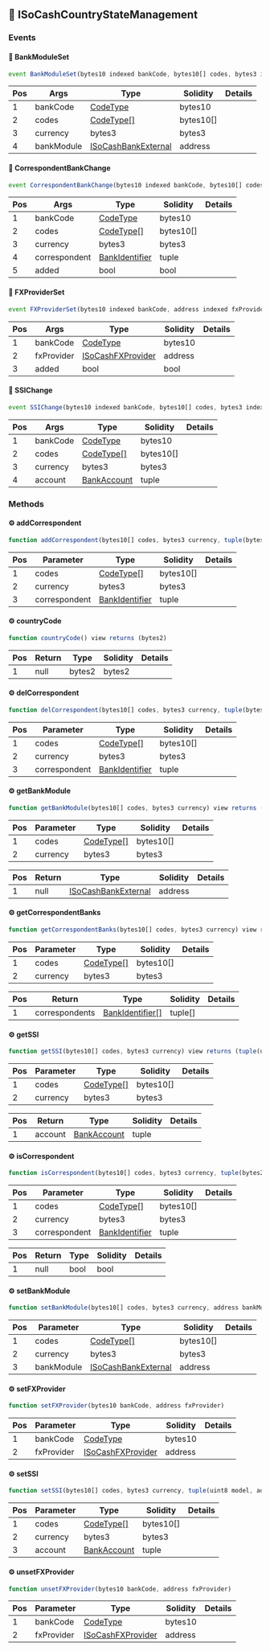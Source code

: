 ## 📜 ISoCashCountryStateManagement

### Events

#### 📢 __BankModuleSet__
```js
event BankModuleSet(bytes10 indexed bankCode, bytes10[] codes, bytes3 indexed currency, address indexed bankModule)
```
| Pos | Args | Type | Solidity | Details |
| --- | --- | --- | --- | --- |
|1 | bankCode | [CodeType](./api-t-CodeType.md) | bytes10 |  |
|2 | codes | [CodeType[]](./api-t-CodeType.md) | bytes10[] |  |
|3 | currency | bytes3 | bytes3 |  |
|4 | bankModule | [ISoCashBankExternal](./api-t-ISoCashBankExternal.md) | address |  |


#### 📢 __CorrespondentBankChange__
```js
event CorrespondentBankChange(bytes10 indexed bankCode, bytes10[] codes, bytes3 indexed currency, tuple(bytes2 country, bytes10[] codes) correspondent, bool added)
```
| Pos | Args | Type | Solidity | Details |
| --- | --- | --- | --- | --- |
|1 | bankCode | [CodeType](./api-t-CodeType.md) | bytes10 |  |
|2 | codes | [CodeType[]](./api-t-CodeType.md) | bytes10[] |  |
|3 | currency | bytes3 | bytes3 |  |
|4 | correspondent | [BankIdentifier](./api-t-BankIdentifier.md) | tuple |  |
|5 | added | bool | bool |  |


#### 📢 __FXProviderSet__
```js
event FXProviderSet(bytes10 indexed bankCode, address indexed fxProvider, bool indexed added)
```
| Pos | Args | Type | Solidity | Details |
| --- | --- | --- | --- | --- |
|1 | bankCode | [CodeType](./api-t-CodeType.md) | bytes10 |  |
|2 | fxProvider | [ISoCashFXProvider](./api-t-ISoCashFXProvider.md) | address |  |
|3 | added | bool | bool |  |


#### 📢 __SSIChange__
```js
event SSIChange(bytes10 indexed bankCode, bytes10[] codes, bytes3 indexed currency, tuple(uint8 model, address bank, address account) account)
```
| Pos | Args | Type | Solidity | Details |
| --- | --- | --- | --- | --- |
|1 | bankCode | [CodeType](./api-t-CodeType.md) | bytes10 |  |
|2 | codes | [CodeType[]](./api-t-CodeType.md) | bytes10[] |  |
|3 | currency | bytes3 | bytes3 |  |
|4 | account | [BankAccount](./api-t-BankAccount.md) | tuple |  |


### Methods

#### ⚙️ __addCorrespondent__
```js
function addCorrespondent(bytes10[] codes, bytes3 currency, tuple(bytes2 country, bytes10[] codes) correspondent)
```
| Pos | Parameter | Type | Solidity | Details |
| --- | --- | --- | --- | --- |
|1 | codes | [CodeType[]](./api-t-CodeType.md) | bytes10[] |  |
|2 | currency | bytes3 | bytes3 |  |
|3 | correspondent | [BankIdentifier](./api-t-BankIdentifier.md) | tuple |  |


#### ⚙️ __countryCode__
```js
function countryCode() view returns (bytes2)
```
| Pos | Return | Type | Solidity | Details |
| --- | --- | --- | --- | --- |
|1 | null | bytes2 | bytes2 |  |


#### ⚙️ __delCorrespondent__
```js
function delCorrespondent(bytes10[] codes, bytes3 currency, tuple(bytes2 country, bytes10[] codes) correspondent)
```
| Pos | Parameter | Type | Solidity | Details |
| --- | --- | --- | --- | --- |
|1 | codes | [CodeType[]](./api-t-CodeType.md) | bytes10[] |  |
|2 | currency | bytes3 | bytes3 |  |
|3 | correspondent | [BankIdentifier](./api-t-BankIdentifier.md) | tuple |  |


#### ⚙️ __getBankModule__
```js
function getBankModule(bytes10[] codes, bytes3 currency) view returns (address)
```
| Pos | Parameter | Type | Solidity | Details |
| --- | --- | --- | --- | --- |
|1 | codes | [CodeType[]](./api-t-CodeType.md) | bytes10[] |  |
|2 | currency | bytes3 | bytes3 |  |


| Pos | Return | Type | Solidity | Details |
| --- | --- | --- | --- | --- |
|1 | null | [ISoCashBankExternal](./api-t-ISoCashBankExternal.md) | address |  |


#### ⚙️ __getCorrespondentBanks__
```js
function getCorrespondentBanks(bytes10[] codes, bytes3 currency) view returns (tuple(bytes2 country, bytes10[] codes)[] correspondents)
```
| Pos | Parameter | Type | Solidity | Details |
| --- | --- | --- | --- | --- |
|1 | codes | [CodeType[]](./api-t-CodeType.md) | bytes10[] |  |
|2 | currency | bytes3 | bytes3 |  |


| Pos | Return | Type | Solidity | Details |
| --- | --- | --- | --- | --- |
|1 | correspondents | [BankIdentifier[]](./api-t-BankIdentifier.md) | tuple[] |  |


#### ⚙️ __getSSI__
```js
function getSSI(bytes10[] codes, bytes3 currency) view returns (tuple(uint8 model, address bank, address account) account)
```
| Pos | Parameter | Type | Solidity | Details |
| --- | --- | --- | --- | --- |
|1 | codes | [CodeType[]](./api-t-CodeType.md) | bytes10[] |  |
|2 | currency | bytes3 | bytes3 |  |


| Pos | Return | Type | Solidity | Details |
| --- | --- | --- | --- | --- |
|1 | account | [BankAccount](./api-t-BankAccount.md) | tuple |  |


#### ⚙️ __isCorrespondent__
```js
function isCorrespondent(bytes10[] codes, bytes3 currency, tuple(bytes2 country, bytes10[] codes) correspondent) view returns (bool)
```
| Pos | Parameter | Type | Solidity | Details |
| --- | --- | --- | --- | --- |
|1 | codes | [CodeType[]](./api-t-CodeType.md) | bytes10[] |  |
|2 | currency | bytes3 | bytes3 |  |
|3 | correspondent | [BankIdentifier](./api-t-BankIdentifier.md) | tuple |  |


| Pos | Return | Type | Solidity | Details |
| --- | --- | --- | --- | --- |
|1 | null | bool | bool |  |


#### ⚙️ __setBankModule__
```js
function setBankModule(bytes10[] codes, bytes3 currency, address bankModule)
```
| Pos | Parameter | Type | Solidity | Details |
| --- | --- | --- | --- | --- |
|1 | codes | [CodeType[]](./api-t-CodeType.md) | bytes10[] |  |
|2 | currency | bytes3 | bytes3 |  |
|3 | bankModule | [ISoCashBankExternal](./api-t-ISoCashBankExternal.md) | address |  |


#### ⚙️ __setFXProvider__
```js
function setFXProvider(bytes10 bankCode, address fxProvider)
```
| Pos | Parameter | Type | Solidity | Details |
| --- | --- | --- | --- | --- |
|1 | bankCode | [CodeType](./api-t-CodeType.md) | bytes10 |  |
|2 | fxProvider | [ISoCashFXProvider](./api-t-ISoCashFXProvider.md) | address |  |


#### ⚙️ __setSSI__
```js
function setSSI(bytes10[] codes, bytes3 currency, tuple(uint8 model, address bank, address account) account)
```
| Pos | Parameter | Type | Solidity | Details |
| --- | --- | --- | --- | --- |
|1 | codes | [CodeType[]](./api-t-CodeType.md) | bytes10[] |  |
|2 | currency | bytes3 | bytes3 |  |
|3 | account | [BankAccount](./api-t-BankAccount.md) | tuple |  |


#### ⚙️ __unsetFXProvider__
```js
function unsetFXProvider(bytes10 bankCode, address fxProvider)
```
| Pos | Parameter | Type | Solidity | Details |
| --- | --- | --- | --- | --- |
|1 | bankCode | [CodeType](./api-t-CodeType.md) | bytes10 |  |
|2 | fxProvider | [ISoCashFXProvider](./api-t-ISoCashFXProvider.md) | address |  |


